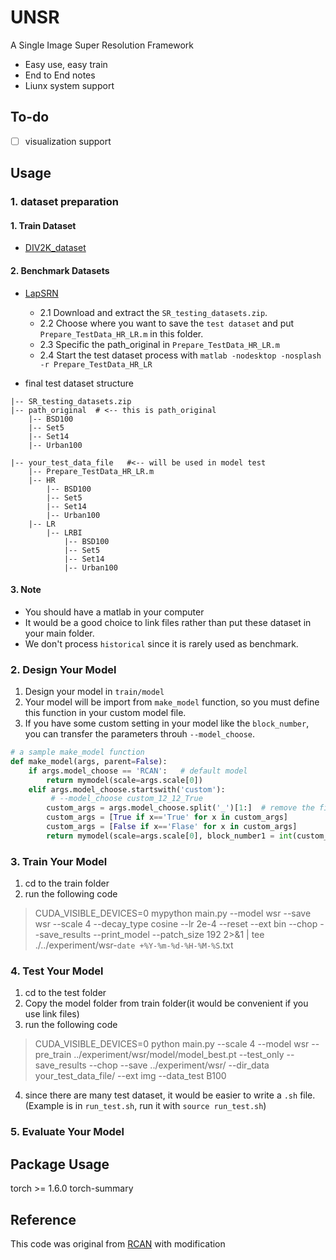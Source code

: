 # UNSR

A Single Image Super Resolution Framework

- Easy use, easy train
- End to End notes
- Liunx system support

## To-do
- [  ] visualization support


## Usage
### 1. dataset preparation
#### 1. Train Dataset
- [DIV2K_dataset](https://data.vision.ee.ethz.ch/cvl/DIV2K/) 

#### 2. Benchmark Datasets
- [LapSRN](http://vllab.ucmerced.edu/wlai24/LapSRN/)

    - 2.1 Download and extract the ```SR_testing_datasets.zip```.
    - 2.2 Choose where you want to save the ```test dataset``` and put ```Prepare_TestData_HR_LR.m``` in this folder.
    - 2.3 Specific the path_original in ```Prepare_TestData_HR_LR.m```
    - 2.4 Start the test dataset process with ```matlab -nodesktop -nosplash -r Prepare_TestData_HR_LR```

- final test dataset structure

```
|-- SR_testing_datasets.zip
|-- path_original  # <-- this is path_original
    |-- BSD100
    |-- Set5
    |-- Set14
    |-- Urban100
```

```
|-- your_test_data_file   #<-- will be used in model test
    |-- Prepare_TestData_HR_LR.m
    |-- HR
        |-- BSD100
        |-- Set5
        |-- Set14
        |-- Urban100
    |-- LR   
        |-- LRBI
            |-- BSD100
            |-- Set5
            |-- Set14
            |-- Urban100
```



#### 3. Note
- You should have a matlab in your computer
- It would be a good choice to link files rather than put these dataset in your main folder.
- We don't process ```historical``` since it is rarely used as benchmark.

### 2. Design Your Model
1. Design your model in ```train/model```
2. Your model will be import from ```make_model``` function, so you must define this function in your custom model file.
3. If you have some custom setting in your model like the ```block_number```, you can transfer the parameters throuh ```--model_choose```.

```python
# a sample make_model function
def make_model(args, parent=False):
    if args.model_choose == 'RCAN':   # default model
        return mymodel(scale=args.scale[0])
    elif args.model_choose.startswith('custom'): 
         # --model_choose custom_12_12_True 
        custom_args = args.model_choose.split('_')[1:]  # remove the first "custom"
        custom_args = [True if x=='True' for x in custom_args]
        custom_args = [False if x=='Flase' for x in custom_args]
        return mymodel(scale=args.scale[0], block_number1 = int(custom_args[0]), block_number2 = int(custom_args[1]), args3 = custom_args[2] )
```


### 3. Train Your Model
1. cd to the train folder
2. run the following code

> CUDA_VISIBLE_DEVICES=0 mypython main.py --model wsr --save wsr --scale 4 --decay_type cosine --lr 2e-4 --reset --ext bin --chop --save_results --print_model --patch_size 192 2>&1 | tee ./../experiment/wsr-`date +%Y-%m-%d-%H-%M-%S`.txt

### 4. Test Your Model
1. cd to the test folder
2. Copy the model folder from train folder(it would be convenient if you use link files)
3. run the following code
> CUDA_VISIBLE_DEVICES=0 python main.py --scale 4 --model wsr --pre_train ../experiment/wsr/model/model_best.pt --test_only --save_results --chop --save ../experiment/wsr/ --dir_data your_test_data_file/ --ext img --data_test B100

4. since there are many test dataset, it would be easier to write a ```.sh``` file. (Example is in ```run_test.sh```, run it with ```source run_test.sh```)

### 5. Evaluate Your Model




## Package Usage
torch >= 1.6.0
torch-summary


## Reference
This code was original from [RCAN](https://github.com/yulunzhang/RCAN) with modification

